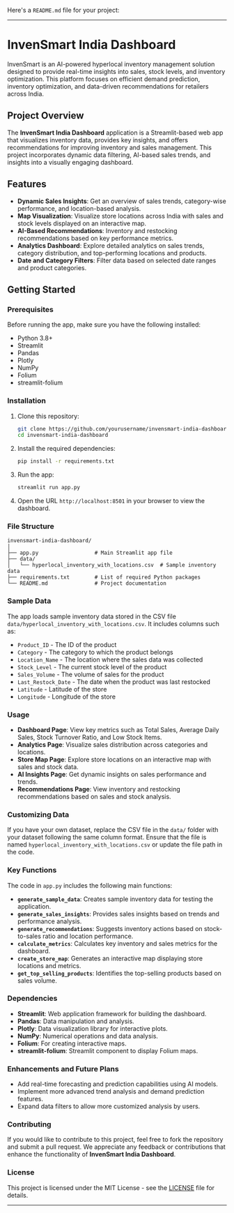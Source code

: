 Here's a `README.md` file for your project:

---

# InvenSmart India Dashboard

InvenSmart is an AI-powered hyperlocal inventory management solution designed to provide real-time insights into sales, stock levels, and inventory optimization. This platform focuses on efficient demand prediction, inventory optimization, and data-driven recommendations for retailers across India.

## Project Overview

The **InvenSmart India Dashboard** application is a Streamlit-based web app that visualizes inventory data, provides key insights, and offers recommendations for improving inventory and sales management. This project incorporates dynamic data filtering, AI-based sales trends, and insights into a visually engaging dashboard.

## Features

- **Dynamic Sales Insights**: Get an overview of sales trends, category-wise performance, and location-based analysis.
- **Map Visualization**: Visualize store locations across India with sales and stock levels displayed on an interactive map.
- **AI-Based Recommendations**: Inventory and restocking recommendations based on key performance metrics.
- **Analytics Dashboard**: Explore detailed analytics on sales trends, category distribution, and top-performing locations and products.
- **Date and Category Filters**: Filter data based on selected date ranges and product categories.

## Getting Started

### Prerequisites

Before running the app, make sure you have the following installed:

- Python 3.8+
- Streamlit
- Pandas
- Plotly
- NumPy
- Folium
- streamlit-folium

### Installation

1. Clone this repository:

   ```bash
   git clone https://github.com/yourusername/invensmart-india-dashboard.git
   cd invensmart-india-dashboard
   ```

2. Install the required dependencies:

   ```bash
   pip install -r requirements.txt
   ```

3. Run the app:

   ```bash
   streamlit run app.py
   ```

4. Open the URL `http://localhost:8501` in your browser to view the dashboard.

### File Structure

```text
invensmart-india-dashboard/
│
├── app.py                  # Main Streamlit app file
├── data/
│   └── hyperlocal_inventory_with_locations.csv  # Sample inventory data
├── requirements.txt        # List of required Python packages
└── README.md               # Project documentation
```

### Sample Data

The app loads sample inventory data stored in the CSV file `data/hyperlocal_inventory_with_locations.csv`. It includes columns such as:

- `Product_ID` - The ID of the product
- `Category` - The category to which the product belongs
- `Location_Name` - The location where the sales data was collected
- `Stock_Level` - The current stock level of the product
- `Sales_Volume` - The volume of sales for the product
- `Last_Restock_Date` - The date when the product was last restocked
- `Latitude` - Latitude of the store
- `Longitude` - Longitude of the store

### Usage

- **Dashboard Page**: View key metrics such as Total Sales, Average Daily Sales, Stock Turnover Ratio, and Low Stock Items.
- **Analytics Page**: Visualize sales distribution across categories and locations.
- **Store Map Page**: Explore store locations on an interactive map with sales and stock data.
- **AI Insights Page**: Get dynamic insights on sales performance and trends.
- **Recommendations Page**: View inventory and restocking recommendations based on sales and stock analysis.

### Customizing Data

If you have your own dataset, replace the CSV file in the `data/` folder with your dataset following the same column format. Ensure that the file is named `hyperlocal_inventory_with_locations.csv` or update the file path in the code.

### Key Functions

The code in `app.py` includes the following main functions:

- **`generate_sample_data`**: Creates sample inventory data for testing the application.
- **`generate_sales_insights`**: Provides sales insights based on trends and performance analysis.
- **`generate_recommendations`**: Suggests inventory actions based on stock-to-sales ratio and location performance.
- **`calculate_metrics`**: Calculates key inventory and sales metrics for the dashboard.
- **`create_store_map`**: Generates an interactive map displaying store locations and metrics.
- **`get_top_selling_products`**: Identifies the top-selling products based on sales volume.

### Dependencies

- **Streamlit**: Web application framework for building the dashboard.
- **Pandas**: Data manipulation and analysis.
- **Plotly**: Data visualization library for interactive plots.
- **NumPy**: Numerical operations and data analysis.
- **Folium**: For creating interactive maps.
- **streamlit-folium**: Streamlit component to display Folium maps.

### Enhancements and Future Plans

- Add real-time forecasting and prediction capabilities using AI models.
- Implement more advanced trend analysis and demand prediction features.
- Expand data filters to allow more customized analysis by users.

### Contributing

If you would like to contribute to this project, feel free to fork the repository and submit a pull request. We appreciate any feedback or contributions that enhance the functionality of **InvenSmart India Dashboard**.

### License

This project is licensed under the MIT License - see the [LICENSE](LICENSE) file for details.

---


